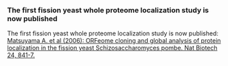 ### The first fission yeast whole proteome localization study is now published

The first fission yeast whole proteome localization study is now
published: [Matsuyama A. et al (2006): ORFeome cloning and global
analysis of protein localization in the fission yeast
Schizosaccharomyces pombe. Nat Biotech 24,
841-7.](http://www.nature.com/nbt/journal/v24/n7/abs/nbt1222.html)\
 
